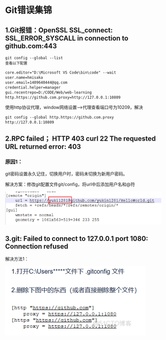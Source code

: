 # Git错误集锦

## 1.Git报错：OpenSSL SSL_connect: SSL_ERROR_SYSCALL in connection to github.com:443

```shell
git config --global --list
查看以下配置
```

```shell
core.editor="D:\Microsoft VS Code\bin\code" --wait
user.name=hmisaka
user.email=1409640444@qq.com
credential.helper=manager
gui.recentrepo=D:/CODE/Web/web-learning
http.https://github.com.proxy=http://127.0.0.1:10809
```

使用http协议代理，window网络设置-->代理查看端口号为10209，解决

```shell 
git config --global http.https://github.com.proxy http://127.0.0.1:10809
```

## 2.RPC failed； HTTP 403 curl 22 The requested URL returned error: 403

### 原因1：

git密码设置永久记住，切换用户时，密码未切换为新用户密码。

解决方案：修改git配置文件git/config，将url中后添加用户名和@符

![image-20250327003039916](./assets/image-20250327003039916.png)

## 3.git: Failed to connect to 127.0.0.1 port 1080: Connection refused

解决方法1：

![image-20250327010551264](./assets/image-20250327010551264.png)
